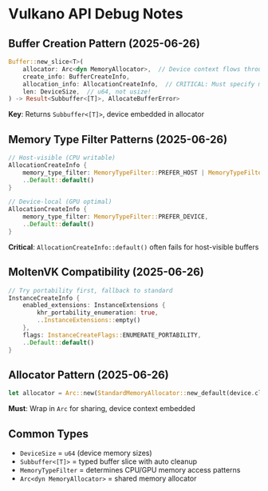 # Vulkano API Debug Notes

## Buffer Creation Pattern (2025-06-26)
```rust
Buffer::new_slice<T>(
    allocator: Arc<dyn MemoryAllocator>,  // Device context flows through allocator
    create_info: BufferCreateInfo,
    allocation_info: AllocationCreateInfo,  // CRITICAL: Must specify memory type!
    len: DeviceSize,  // u64, not usize!
) -> Result<Subbuffer<[T]>, AllocateBufferError>
```
**Key**: Returns `Subbuffer<[T]>`, device embedded in allocator

## Memory Type Filter Patterns (2025-06-26)
```rust
// Host-visible (CPU writable)
AllocationCreateInfo {
    memory_type_filter: MemoryTypeFilter::PREFER_HOST | MemoryTypeFilter::HOST_SEQUENTIAL_WRITE,
    ..Default::default()
}

// Device-local (GPU optimal)
AllocationCreateInfo {
    memory_type_filter: MemoryTypeFilter::PREFER_DEVICE,
    ..Default::default()
}
```
**Critical**: `AllocationCreateInfo::default()` often fails for host-visible buffers

## MoltenVK Compatibility (2025-06-26)
```rust
// Try portability first, fallback to standard
InstanceCreateInfo {
    enabled_extensions: InstanceExtensions {
        khr_portability_enumeration: true,
        ..InstanceExtensions::empty()
    },
    flags: InstanceCreateFlags::ENUMERATE_PORTABILITY,
    ..Default::default()
}
```

## Allocator Pattern (2025-06-26)
```rust
let allocator = Arc::new(StandardMemoryAllocator::new_default(device.clone()));
```
**Must**: Wrap in `Arc` for sharing, device context embedded

## Common Types
- `DeviceSize` = `u64` (device memory sizes)
- `Subbuffer<[T]>` = typed buffer slice with auto cleanup
- `MemoryTypeFilter` = determines CPU/GPU memory access patterns
- `Arc<dyn MemoryAllocator>` = shared memory allocator